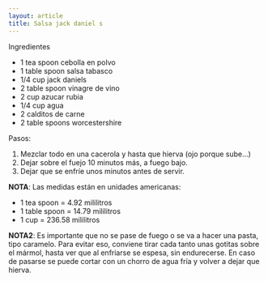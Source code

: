 ```yaml
---
layout: article
title: Salsa jack daniel s
---
```

Ingredientes

-   1 tea spoon cebolla en polvo
-   1 table spoon salsa tabasco
-   1/4 cup jack daniels
-   2 table spoon vinagre de vino
-   2 cup azucar rubia
-   1/4 cup agua
-   2 calditos de carne
-   2 table spoons worcestershire

Pasos:

1.  Mezclar todo en una cacerola y hasta que hierva (ojo porque sube...)
2.  Dejar sobre el fuejo 10 minutos más, a fuego bajo.
3.  Dejar que se enfríe unos minutos antes de servir.

**NOTA**: Las medidas están en unidades americanas:

-   1 tea spoon = 4.92 mililitros
-   1 table spoon = 14.79 mililitros
-   1 cup = 236.58 mililitros

**NOTA2**: Es importante que no se pase de fuego o se va a hacer una pasta, tipo caramelo. Para evitar eso, conviene tirar cada tanto unas gotitas sobre el mármol, hasta ver que al enfriarse se espesa, sin endurecerse. En caso de pasarse se puede cortar con un chorro de agua fría y volver a dejar que hierva.
